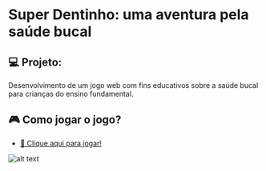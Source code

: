 # Super Dentinho: uma aventura pela saúde bucal

## 💻 Projeto: 

Desenvolvimento de um jogo web com fins educativos sobre a saúde bucal para crianças do ensino fundamental.

## 🎮 Como jogar o jogo?

-  <a href="https://gustavoestevesr.github.io/super-dentinho/">🔗 Clique aqui para jogar! </a>

![alt text](https://github.com/gustavoestevesr/super-dentinho/blob/main/images/backgrounds/START%20COMPLETO.svg)


